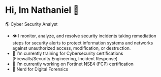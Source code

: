 # Hi, Im Nathaniel 👋
🌎 Cyber Security Analyst
- 👁️ I monitor, analyze, and resolve security incidents taking remediation steps for security alerts to protect information systems and networks against unauthorized access, modification, or destruction.
- 🌱 I’m currently training for Cybersecurity certifications (Firewalls/Security Engineering, Incident Response)
- 🔭 I’m currently working on Fortinet NSE4 (FCP) certification
- 🧠 Nerd for Digital Forensics




<!--
**nsaaron/nsaaron** is a ✨ _special_ ✨ repository because its `README.md` (this file) appears on your GitHub profile.

Here are some ideas to get you started:

- 🔭 I’m currently working on ...
- 🌱 I’m currently learning ...
- 👯 I’m looking to collaborate on ...
- 🤔 I’m looking for help with ...
- 💬 Ask me about ...
- 📫 How to reach me: ...
- 😄 Pronouns: ...
- ⚡ Fun fact: ...
-->
